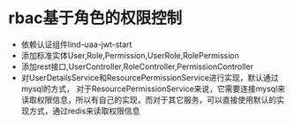 # rbac基于角色的权限控制
* 依赖认证组件lind-uaa-jwt-start
* 添加标准实体User,Role,Permission,UserRole,RolePermission
* 添加rest接口,UserController,RoleController,PermissionController
* 对UserDetailsService和ResourcePermissionService进行实现，默认通过mysql的方式，
  对于ResourcePermissionService来说，它需要连接mysql来读取权限信息，所以有自己的实现，而对于其它服务，可以直接使用默认的实现方式，通过redis来读取权限信息
